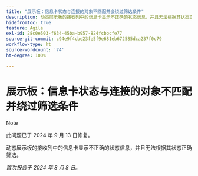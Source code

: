 ```yaml
---
title: "展示板：信息卡状态与连接的对象不匹配并会绕过筛选条件"
description: 动态展示板的接收列中的信息卡显示不正确的状态信息，并且无法根据其状态正确筛选。
hidefromtoc: true
feature: Agile
exl-id: 28c0e503-f634-45ba-b957-824fcbbcfe77
source-git-commit: c94e9f4cbe23fe5f9e681eb672585dca237f0c79
workflow-type: ht
source-wordcount: '74'
ht-degree: 100%

---
```


# 展示板：信息卡状态与连接的对象不匹配并绕过筛选条件

>[!NOTE]
>
>此问题已于 2024 年 9 月 13 日修复。

动态展示板的接收列中的信息卡显示不正确的状态信息，并且无法根据其状态正确筛选。

_首次报告于 2024 年 8 月 8 日。_
